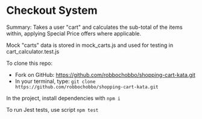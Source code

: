 # Checkout System

Summary: Takes a user "cart" and calculates the sub-total of the items within, applying Special Price offers where applicable. 

Mock "carts" data is stored in mock_carts.js and used for testing in cart_calculator.test.js 

To clone this repo:
- Fork on GitHub: https://github.com/robbochobbo/shopping-cart-kata.git
- In your terminal, type: ```git clone https://github.com/robbochobbo/shopping-cart-kata.git```

In the project, install dependencies with ```npm i```

To run Jest tests, use script  ```npm test```